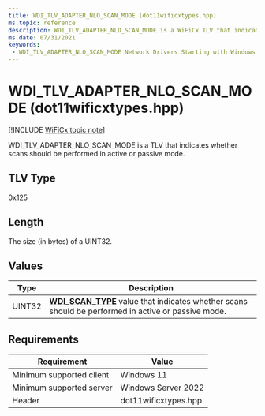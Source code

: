```yaml
---
title: WDI_TLV_ADAPTER_NLO_SCAN_MODE (dot11wificxtypes.hpp)
ms.topic: reference
description: WDI_TLV_ADAPTER_NLO_SCAN_MODE is a WiFiCx TLV that indicates whether scans should be performed in active or passive mode.
ms.date: 07/31/2021
keywords:
 - WDI_TLV_ADAPTER_NLO_SCAN_MODE Network Drivers Starting with Windows Vista
---
```


# WDI\_TLV\_ADAPTER\_NLO\_SCAN\_MODE (dot11wificxtypes.hpp)

[!INCLUDE [WiFiCx topic note](../includes/wificx-version-warning.md)]


WDI\_TLV\_ADAPTER\_NLO\_SCAN\_MODE is a TLV that indicates whether scans should be performed in active or passive mode.

## TLV Type


0x125

## Length


The size (in bytes) of a UINT32.

## Values


| Type   | Description                                                                                                                     |
|--------|---------------------------------------------------------------------------------------------------------------------------------|
| UINT32 | [**WDI\_SCAN\_TYPE**](/windows-hardware/drivers/ddi/dot11wificxtypes/ne-dot11wificxtypes-wdi_scan_type) value that indicates whether scans should be performed in active or passive mode. |

 

## Requirements

|Requirement|Value|
|--- |--- |
|Minimum supported client|Windows 11|
|Minimum supported server|Windows Server 2022|
|Header|dot11wificxtypes.hpp|

 

